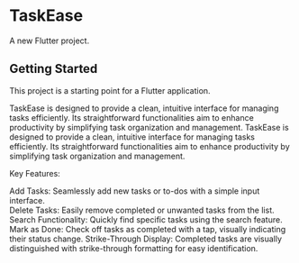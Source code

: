 # TaskEase

A new Flutter project.

## Getting Started

This project is a starting point for a Flutter application.

TaskEase is designed to provide a clean, intuitive interface for managing tasks efficiently. Its straightforward functionalities aim to enhance productivity by simplifying task organization and management. TaskEase is designed to provide a clean, intuitive interface for managing tasks efficiently. Its straightforward functionalities aim to enhance productivity by simplifying task organization and management.

Key Features:

Add Tasks: Seamlessly add new tasks or to-dos with a simple input interface. <br>
Delete Tasks: Easily remove completed or unwanted tasks from the list.
Search Functionality: Quickly find specific tasks using the search feature.
Mark as Done: Check off tasks as completed with a tap, visually indicating their status change.
Strike-Through Display: Completed tasks are visually distinguished with strike-through formatting for easy identification.
